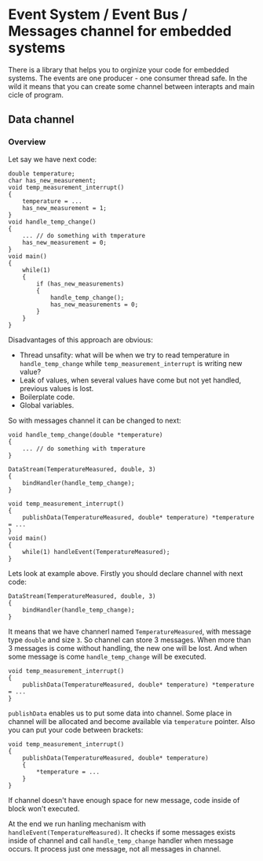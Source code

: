 # Event System / Event Bus / Messages channel for embedded systems #

There is a library that helps you to orginize your code for embedded systems. The events are one producer - one consumer thread safe. In the wild it means that you can create some channel between interapts and main cicle of program.

## Data channel ##

### Overview ###

Let say we have next code:

    double temperature;
	char has_new_measurement;
    void temp_measurement_interrupt() 
	{
	    temperature = ...
		has_new_measurement = 1;
	}
	void handle_temp_change() 
	{
		... // do something with tmperature
		has_new_measurement = 0;
	}
	void main() 
	{
		while(1)
		{
			if (has_new_measurements)
			{
				handle_temp_change();
				has_new_measurements = 0;
			}
		}
	}
	
Disadvantages of this approach are obvious:
 - Thread unsafity: what will be when we try to read temperature in `handle_temp_change` while `temp_measurement_interrupt` is writing new value?
 - Leak of values, when several values have come but not yet handled, previous values is lost.
 - Boilerplate code.
 - Global variables.
 
 So with messages channel it can be changed to next:
 
 	void handle_temp_change(double *temperature) 
	{
		... // do something with tmperature
	}
	
	DataStream(TemperatureMeasured, double, 3)
	{
		bindHandler(handle_temp_change);
	}
	
	void temp_measurement_interrupt() 
	{
		publishData(TemperatureMeasured, double* temperature) *temperature = ...
	}
	void main() 
	{
		while(1) handleEvent(TemperatureMeasured);
	}
	
Lets look at example above. Firstly you should declare channel with next code:

    DataStream(TemperatureMeasured, double, 3)
	{
		bindHandler(handle_temp_change);
	}
	
It means that we have channerl named `TemperatureMeasured`, with message type `double` and size `3`. So channel can store 3 messages. When more than 3 messages is come without handling, the new one will be lost.
And when some message is come `handle_temp_change` will be executed.

	void temp_measurement_interrupt() 
	{
		publishData(TemperatureMeasured, double* temperature) *temperature = ...
	}
	
`publishData` enables us to put some data into channel. Some place in channel will be allocated and become available via `temperature` pointer. Also you can put your code between brackets:

	void temp_measurement_interrupt() 
	{
		publishData(TemperatureMeasured, double* temperature) 
		{
			*temperature = ...
		}
	}

If channel doesn't have enough space for new message, code inside of block won't executed.

At the end we run hanling mechanism with `handleEvent(TemperatureMeasured)`. It checks if some messages exists inside of channel and call `handle_temp_change` handler when message occurs. It process just one message, not all messages in channel.
